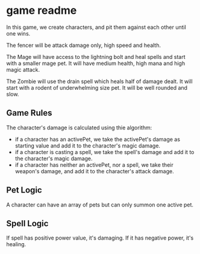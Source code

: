 # game readme

In this game, we create characters, and pit them against each other until one wins.


The fencer will be attack damage only, high speed and health.

The Mage will have access to the lightning bolt and heal spells and start with a smaller mage pet. It will have medium health, high mana and high magic attack.

The Zombie will use the drain spell which heals half of damage dealt. It will start with a rodent of underwhelming size pet. It will be well rounded and slow.

## Game Rules

The character's damage is calculated using thie algorithm:

- if a character has an activePet, we take the activePet's damage as starting value and add it to the character's magic damage.
- if a character is casting a spell, we take the spell's damage and add it to the character's magic damage.
- if a character has neither an activePet, nor a spell, we take their weapon's damage, and add it to the character's attack damage.

## Pet Logic

A character can have an array of pets but can only summon one active pet.

## Spell Logic

If spell has positive power value, it's damaging. If it has negative power, it's healing.
